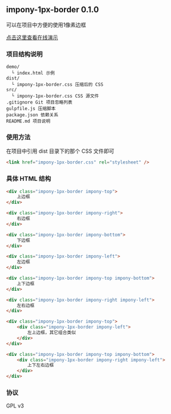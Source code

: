 ## impony-1px-border 0.1.0

可以在项目中方便的使用1像素边框

[点击这里查看在线演示](http://impony.com/impony-1px-border/demo)

### 项目结构说明

```
demo/
  └ index.html 示例
dist/
  └ impony-1px-border.css 压缩后的 CSS
src/
  └ impony-1px-border.css CSS 源文件
.gitignore Git 项目忽略列表
gulpfile.js 压缩脚本
package.json 依赖关系
README.md 项目说明
```

### 使用方法

在项目中引用 dist 目录下的那个 CSS 文件即可

``` html
<link href="impony-1px-border.css" rel="stylesheet" />
```

### 具体 HTML 结构

``` html
<div class="impony-1px-border impony-top">
    上边框
</div>
```

``` html
<div class="impony-1px-border impony-right">
    右边框
</div>
```

``` html
<div class="impony-1px-border impony-bottom">
    下边框
</div>
```

``` html
<div class="impony-1px-border impony-left">
    左边框
</div>
```

``` html
<div class="impony-1px-border impony-top impony-bottom">
    上下边框
</div>
```

``` html
<div class="impony-1px-border impony-right impony-left">
    左右边框
</div>
```

``` html
<div class="impony-1px-border impony-top">
    <div class="impony-1px-border impony-left">
        左上边框，其它组合类似
    </div>
</div>
```

``` html
<div class="impony-1px-border impony-top impony-bottom">
    <div class="impony-1px-border impony-right impony-left">
        上下左右边框
    </div>
</div>
```

### 协议

GPL v3